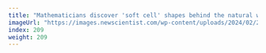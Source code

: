 ```yaml
---
title: "Mathematicians discover 'soft cell' shapes behind the natural world"
imageUrl: "https://images.newscientist.com/wp-content/uploads/2024/02/23130124/SEI_192578233.jpg?width=788"
index: 209
weight: 209
---
```

